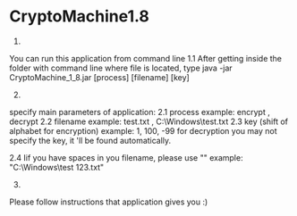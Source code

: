 # CryptoMachine1.8
1.
You can run this application from command line
1.1
After getting inside the folder with command line where file is located, type
java -jar CryptoMachine_1_8.jar [process] [filename] [key]

2.
specify main parameters of application:
2.1
process
example: encrypt , decrypt
2.2
filename
example: test.txt , C:\Windows\test.txt
2.3
key (shift of alphabet for encryption)
example: 1, 100, -99
for decryption you may not specify the key, it 'll be found automatically.

2.4
Iif you have spaces in you filename, please use ""
example: "C:\Windows\test 123.txt"

3.
Please follow instructions that application gives you :)

